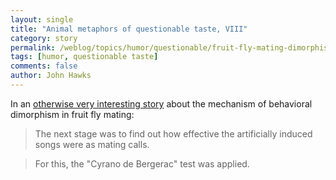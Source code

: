 ```yaml
---
layout: single 
title: "Animal metaphors of questionable taste, VIII" 
category: story
permalink: /weblog/topics/humor/questionable/fruit-fly-mating-dimorphism-cyrano-2008.html
tags: [humor, questionable taste] 
comments: false 
author: John Hawks 
---
```



<p>
In an <a href="http://news.bbc.co.uk/2/hi/science/nature/7350403.stm">otherwise very interesting story</a> about the mechanism of behavioral dimorphism in fruit fly mating: 
</p>

<blockquote>The next stage was to find out how effective the artificially induced songs were as mating calls.</blockquote>

<blockquote>For this, the "Cyrano de Bergerac" test was applied.</blockquote>

